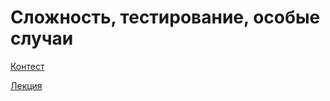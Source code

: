 # Сложность, тестирование, особые случаи

[Контест](https://contest.yandex.ru/contest/27393/enter/)

[Лекция](https://youtu.be/QLhqYNsPIVo)
